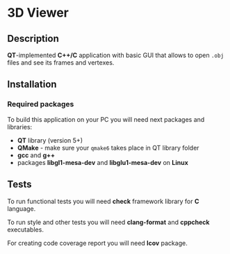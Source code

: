# 3D Viewer

## Description

**QT**-implemented **C++/C** application with basic GUI that allows to open `.obj` files and see its frames and vertexes.

## Installation

### Required packages

To build this application on your PC you will need next packages and libraries:

- **QT** library (version 5+)
- **QMake** - make sure your `qmake6` takes place in QT library folder
- **gcc** and **g++**
- packages **libgl1-mesa-dev** and **libglu1-mesa-dev** on **Linux**

## Tests

To run functional tests you will need **check** framework library for **C** language.

To run style and other tests you will need **clang-format** and **cppcheck** executables.

For creating code coverage report you will need **lcov** package.
